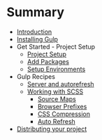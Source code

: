 # Summary

* [Introduction](README.md)
* [Installing Gulp](installing_gulp.md)
* Get Started - Project Setup
   * [Project Setup](project_setup.md)
   * [Add Packages](add_packages.md)
   * [Setup Environments](setup_environments.md)
* Gulp Recipes
   * [Server and autorefresh](server_and_autorefresh.md)
   * [Working with SCSS](working_with_scss.md)
       * [Source Maps](source_maps.md)
       * [Browser Prefixes](browser_prefixes.md)
       * [CSS Compression](css_compression.md)
       * [Auto Refresh](auto_refresh.md)
* [Distributing your project](distributing_your_project.md)


